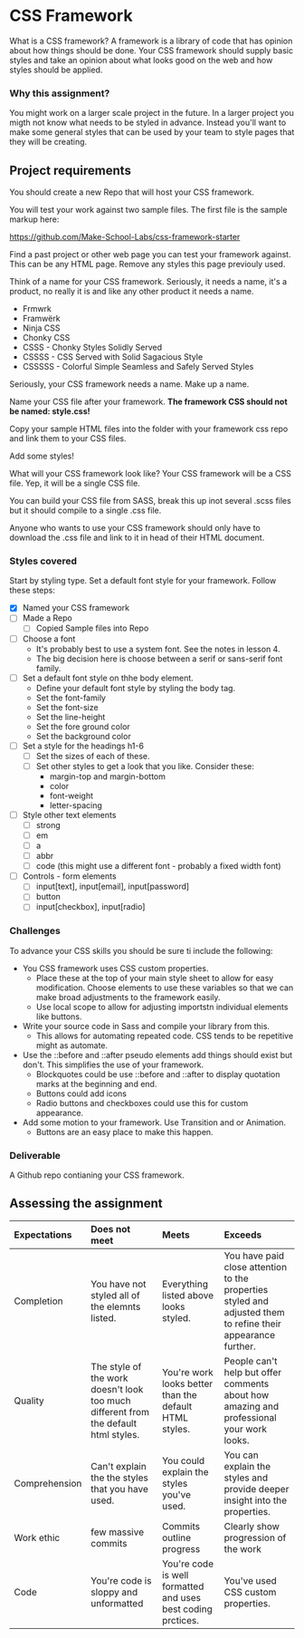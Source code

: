 # CSS Framework

What is a CSS framework? A framework is a library of code that has opinion about how things should be done. Your CSS framework should supply basic styles and take an opinion about what looks good on the web and how styles should be applied. 

### Why this assignment?

You might work on a larger scale project in the future. In a larger project you migth not know what needs to be styled in advance. Instead you'll want to make some general styles that can be used by your team to style pages that they will be creating.

## Project requirements

You should create a new Repo that will host your CSS framework.

You will test your work against two sample files. The first file is the sample markup here: 

https://github.com/Make-School-Labs/css-framework-starter

Find a past project or other web page you can test your framework against. This can be any HTML page. Remove any styles this page previouly used. 

Think of a name for your CSS framework. Seriously, it needs a name, it's a product, no really it is and like any other product it needs a name. 

- Frmwrk
- Framwërk
- Ninja CSS
- Chonky CSS
- CSSS - Chonky Styles Solidly Served
- CSSSS - CSS Served with Solid Sagacious Style 
- CSSSSS - Colorful Simple Seamless and Safely Served Styles 

Seriously, your CSS framework needs a name. Make up a name. 

Name your CSS file after your framework. **The framework CSS should not be named: style.css!**

Copy your sample HTML files into the folder with your framework css repo and link them to your CSS files. 

Add some styles! 

What will your CSS framework look like? Your CSS framework will be a CSS file. Yep, it will be a single CSS file. 

You can build your CSS file from SASS, break this up inot several .scss files but it should compile to a single .css file. 

Anyone who wants to use your CSS framework should only have to download the .css file and link to it in head of their HTML document. 

### Styles covered

Start by styling type. Set a default font style for your framework. Follow these steps: 

- [x] Named your CSS framework
- [ ] Made a Repo
  - [ ] Copied Sample files into Repo
- [ ] Choose a font 
  - It's probably best to use a system font. See the notes in lesson 4. 
  - The big decision here is choose between a serif or sans-serif font family. 
- [ ] Set a default font style on thhe body element. 
  - Define your default font style by styling the body tag. 
  - Set the font-family
  - Set the font-size
  - Set the line-height
  - Set the fore ground color 
  - Set the background color
- [ ] Set a style for the headings h1-6
  - [ ] Set the sizes of each of these. 
  - [ ] Set other styles to get a look that you like. Consider these: 
    - margin-top and margin-bottom
    - color 
    - font-weight
    - letter-spacing
- [ ] Style other text elements 
  - [ ] strong
  - [ ] em
  - [ ] a
  - [ ] abbr
  - [ ] code (this might use a different font - probably a fixed width font)
- [ ] Controls - form elements
  - [ ] input[text], input[email], input[password]
  - [ ] button
  - [ ] input[checkbox], input[radio]

### Challenges

To advance your CSS skills you should be sure ti include the following: 

- You CSS framework uses CSS custom properties. 
  - Place these at the top of your main style sheet to allow for easy modification. Choose elements to use these variables so that we can make broad adjustments to the framework easily. 
  - Use local scope to allow for adjusting importstn individual elements like buttons. 
- Write your source code in Sass and compile your library from this. 
  - This allows for automating repeated code. CSS tends to be repetitive might as automate. 
- Use the ::before and ::after pseudo elements add things should exist but don't. This simplifies the use of your framework. 
  - Blockquotes could be use ::before and ::after to display quotation marks at the beginning and end. 
  - Buttons could add icons
  - Radio buttons and checkboxes could use this for custom appearance. 
- Add some motion to your framework. Use Transition and or Animation. 
  - Buttons are an easy place to make this happen. 

### Deliverable

A Github repo contianing your CSS framework. 

## Assessing the assignment

| Expectations | Does not meet              | Meets                 | Exceeds                          |
|:-------------|:---------------------------|:----------------------|:---------------------------------|
| Completion   | You have not styled all of the elemnts listed. | Everything listed above looks styled. | You have paid close attention to the properties styled and adjusted them to refine their appearance further. |
| Quality      | The style of the work doesn't look too much different from the default html styles. | You're work looks better than the default HTML styles. | People can't help but offer comments about how amazing and professional your work looks. |
| Comprehension | Can't explain the the styles that you have used. | You could explain the styles you've used. | You can explain the styles and provide deeper insight into the properties. |
| Work ethic   | few massive commits | Commits outline progress | Clearly show progression of the work |
| Code | You're code is sloppy and unformatted | You're code is well formatted and uses best coding prctices. | You've used CSS custom properties. |

